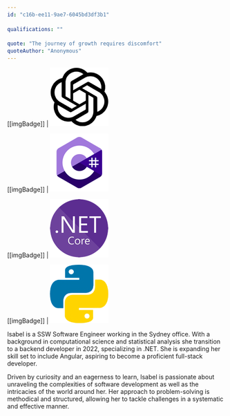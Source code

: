 ```yaml
---
id: "c16b-ee11-9ae7-6045bd3df3b1"

qualifications: ""

quote: "The journey of growth requires discomfort"
quoteAuthor: "Anonymous"
---
```


[[imgBadge]]
| ![](../badges/Developer-OpenAI.png)

[[imgBadge]]
| ![](../badges/Developer-c-sharp.png)

[[imgBadge]]
| ![](../badges/Developer-dotnet-core.png)

[[imgBadge]]
| ![](../badges/Developer-python.png)

Isabel is a SSW Software Engineer working in the Sydney office. With a background in computational science and statistical analysis she transition to a backend developer in 2022, specializing in .NET. She is expanding her skill set to include Angular, aspiring to become a proficient full-stack developer. 

Driven by curiosity and an eagerness to learn, Isabel is passionate about unraveling the complexities of software development as well as the intricacies of the world around her. Her approach to problem-solving is methodical and structured, allowing her to tackle challenges in a systematic and effective manner.
